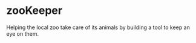 # zooKeeper
Helping the local zoo take care of its animals by building a tool to keep an eye on them.
